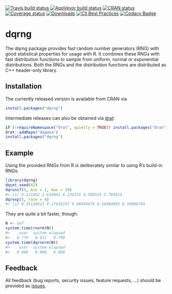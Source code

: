 
<!-- README.md is generated from README.Rmd. Please edit that file -->

[![Travis build
status](https://travis-ci.org/daqana/dqrng.svg?branch=master)](https://travis-ci.org/daqana/dqrng)
[![AppVeyor build
status](https://ci.appveyor.com/api/projects/status/github/daqana/dqrng?branch=master&svg=true)](https://ci.appveyor.com/project/rstub/dqrng)
[![CRAN
status](https://www.r-pkg.org/badges/version/dqrng)](https://cran.r-project.org/package=dqrng)
[![Coverage
status](https://codecov.io/gh/daqana/dqrng/branch/master/graph/badge.svg)](https://codecov.io/github/daqana/dqrng?branch=master)
[![Downloads](http://cranlogs.r-pkg.org/badges/dqrng?color=brightgreen)](http://www.r-pkg.org/pkg/dqrng)
[![CII Best
Practices](https://bestpractices.coreinfrastructure.org/projects/2157/badge)](https://bestpractices.coreinfrastructure.org/projects/2157)
[![Codacy
Badge](https://api.codacy.com/project/badge/Grade/cc38be1f5900415a84010acd9ef85ce1)](https://www.codacy.com/app/rstub/dqrng?utm_source=github.com&utm_medium=referral&utm_content=daqana/dqrng&utm_campaign=Badge_Grade)

# dqrng

The dqrng package provides fast random number generators (RNG) with good
statistical properties for usage with R. It combines these RNGs with
fast distribution functions to sample from uniform, normal or
exponential distributions. Both the RNGs and the distribution functions
are distributed as C++ header-only library.

## Installation

The currently released version is available from CRAN via

``` r
install.packages("dqrng")
```

Intermediate releases can also be obtained via
[drat](https://cran.r-project.org/package=drat):

``` r
if (!requireNamespace("drat", quietly = TRUE)) install.packages("drat")
drat::addRepo("daqana")
install.packages("dqrng")
```

## Example

Using the provided RNGs from R is deliberately similar to using R’s
build-in RNGs:

``` r
library(dqrng)
dqset.seed(42)
dqrunif(5, min = 2, max = 10)
#> [1] 9.211802 2.616041 6.236331 4.588535 5.764814
dqrexp(5, rate = 4)
#> [1] 0.35118613 0.17656197 0.06844976 0.16984095 0.10096744
```

They are quite a bit faster, though:

``` r
N <- 1e7
system.time(rnorm(N))
#>    user  system elapsed 
#>   0.776   0.012   0.790
system.time(dqrnorm(N))
#>    user  system elapsed 
#>   0.088   0.008   0.098
```

## Feedback

All feedback (bug reports, security issues, feature requests, …) should
be provided as [issues](https://github.com/daqana/dqrng/issues).
